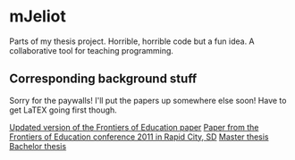 # mJeliot
Parts of my thesis project. Horrible, horrible code but a fun idea. A collaborative tool for teaching programming.

## Corresponding background stuff

Sorry for the paywalls! I'll put the papers up somewhere else soon! Have to get LaTEX going first though.

[Updated version of the Frontiers of Education paper](http://dx.doi.org/10.1145/2094131.2094135)
[Paper from the Frontiers of Education conference 2011 in Rapid City, SD](http://dx.doi.org/10.1109/FIE.2011.6143119)
[Master thesis](http://urn.kb.se/resolve?urn=urn%3Anbn%3Ase%3Auu%3Adiva-181172)
[Bachelor thesis](http://urn.kb.se/resolve?urn=urn%3Anbn%3Ase%3Auu%3Adiva-157137)
